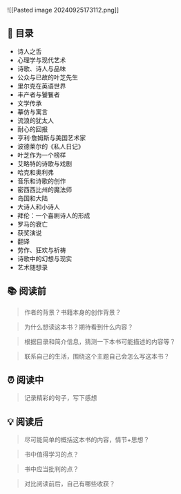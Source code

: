 ![[Pasted image 20240925173112.png]]

## 📑 目录
* 诗人之舌   
* 心理学与现代艺术   
* 诗歌、诗人与品味   
* 公众与已故的叶芝先生   
* 里尔克在英语世界   
* 丰产者与饕餮者   
* 文学传承   
* 摹仿与寓言   
* 流浪的犹太人   
* 耐心的回报   
* 亨利·詹姆斯与美国艺术家   
* 波德莱尔的《私人日记》   
* 叶芝作为一个榜样   
* 艾略特的诗歌与戏剧   
* 哈克和奥利弗   
* 音乐和诗歌的创作   
* 密西西比州的魔法师   
* 岛国和大陆   
* 大诗人和小诗人   
* 拜伦：一个喜剧诗人的形成   
* 罗马的衰亡   
* 获奖演说   
* 翻译   
* 劳作、狂欢与祈祷   
* 诗歌中的幻想与现实   
* 艺术随想录
## 📚 阅读前
> 作者的背景？书籍本身的创作背景？

> 为什么想读这本书？期待看到什么内容？

> 根据目录和简介信息，猜测一下本书可能描述的内容等？

> 联系自己的生活，围绕这个主题自己会怎么写这本书？
## ⏰ 阅读中
> 记录精彩的句子，写下感想
##  💡 阅读后
> 尽可能简单的概括这本书的内容，情节+思想？

> 书中值得学习的点？

> 书中应当批判的点？

> 对比阅读前后，自己有哪些收获？ 
